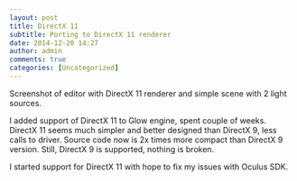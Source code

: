 ```yaml
---
layout: post
title: DirectX 11
subtitle: Porting to DirectX 11 renderer
date: 2014-12-20 14:27
author: admin
comments: true
categories: [Uncategorized]
---
```

<a href="/blog/images/uploads/2014/12/editor_dx112.jpg" ><img src="/blog/images/uploads/2014/12/editor_dx112.jpg" class="image featured" alt="" /></a>Screenshot of editor with DirectX 11 renderer and simple scene with 2 light sources.

I added support of DirectX 11 to Glow engine, spent couple of weeks. DirectX 11 seems much simpler and better designed than DirectX 9, less calls to driver. Source code now is 2x times more compact than DirectX 9 version. Still, DirectX 9 is supported, nothing is broken.

I started support for DirectX 11 with hope to fix my issues with Oculus SDK.


